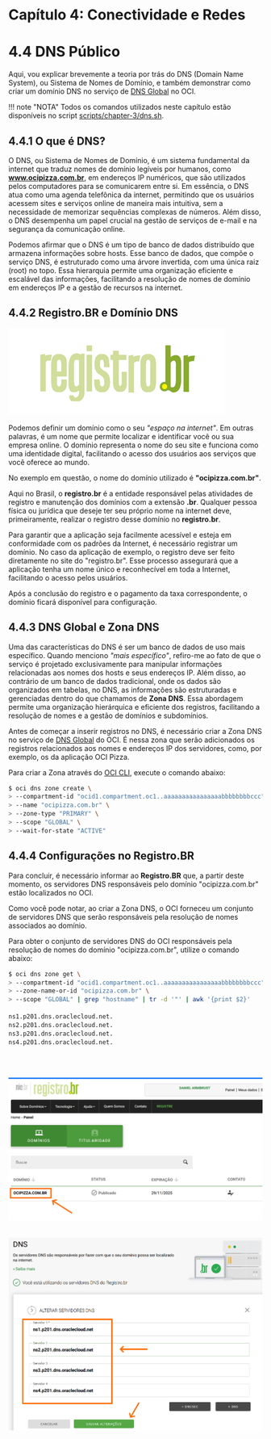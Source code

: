 # Capítulo 4: Conectividade e Redes

# 4.4 DNS Público

Aqui, vou explicar brevemente a teoria por trás do DNS (Domain Name System), ou Sistema de Nomes de Domínio, e também demonstrar como criar um domínio DNS no serviço de [DNS Global](https://docs.oracle.com/en-us/iaas/Content/DNS/Concepts/gettingstarted.htm) no OCI.

!!! note "NOTA"
    Todos os comandos utilizados neste capítulo estão disponíveis no script [scripts/chapter-3/dns.sh](../scripts/chapter-3/dns.sh).

## 4.4.1 O que é DNS?

O DNS, ou Sistema de Nomes de Domínio, é um sistema fundamental da internet que traduz nomes de domínio legíveis por humanos, como **www.ocipizza.com.br**, em endereços IP numéricos, que são utilizados pelos computadores para se comunicarem entre si. Em essência, o DNS atua como uma agenda telefônica da internet, permitindo que os usuários acessem sites e serviços online de maneira mais intuitiva, sem a necessidade de memorizar sequências complexas de números. Além disso, o DNS desempenha um papel crucial na gestão de serviços de e-mail e na segurança da comunicação online.

Podemos afirmar que o DNS é um tipo de banco de dados distribuído que armazena informações sobre hosts. Esse banco de dados, que compõe o serviço DNS, é estruturado como uma árvore invertida, com uma única raiz (root) no topo. Essa hierarquia permite uma organização eficiente e escalável das informações, facilitando a resolução de nomes de domínio em endereços IP e a gestão de recursos na internet.

## 4.4.2 Registro.BR e Domínio DNS

![alt_text](./img/registrobr-logo-1.png "Registro.BR")

Podemos definir um domínio como o seu _"espaço na internet"_. Em outras palavras, é um nome que permite localizar e identificar você ou sua empresa online. O domínio representa o nome do seu site e funciona como uma identidade digital, facilitando o acesso dos usuários aos serviços que você oferece ao mundo.

No exemplo em questão, o nome do domínio utilizado é **"ocipizza.com.br"**.

Aqui no Brasil, o **registro.br** é a entidade responsável pelas atividades de registro e manutenção dos domínios com a extensão **.br**. Qualquer pessoa física ou jurídica que deseje ter seu próprio nome na internet deve, primeiramente, realizar o registro desse domínio no **registro.br**.

Para garantir que a aplicação seja facilmente acessível e esteja em conformidade com os padrões da Internet, é necessário registrar um domínio. No caso da aplicação de exemplo, o registro deve ser feito diretamente no site do "registro.br". Esse processo assegurará que a aplicação tenha um nome único e reconhecível em toda a Internet, facilitando o acesso pelos usuários.

Após a conclusão do registro e o pagamento da taxa correspondente, o domínio ficará disponível para configuração. 

## 4.4.3 DNS Global e Zona DNS

Uma das características do DNS é ser um banco de dados de uso mais específico. Quando menciono _"mais específico"_, refiro-me ao fato de que o serviço é projetado exclusivamente para manipular informações relacionadas aos nomes dos hosts e seus endereços IP. Além disso, ao contrário de um banco de dados tradicional, onde os dados são organizados em tabelas, no DNS, as informações são estruturadas e gerenciadas dentro do que chamamos de **Zona DNS**. Essa abordagem permite uma organização hierárquica e eficiente dos registros, facilitando a resolução de nomes e a gestão de domínios e subdomínios.

Antes de começar a inserir registros no DNS, é necessário criar a Zona DNS no serviço de [DNS Global](https://docs.oracle.com/en-us/iaas/Content/DNS/Concepts/gettingstarted.htm) do OCI. É nessa zona que serão adicionados os registros relacionados aos nomes e endereços IP dos servidores, como, por exemplo, os da aplicação OCI Pizza. 

Para criar a Zona através do [OCI CLI](https://docs.oracle.com/en-us/iaas/tools/oci-cli/3.50.2/oci_cli_docs/cmdref/dns/zone/create.html), execute o comando abaixo:

```bash linenums="1"
$ oci dns zone create \
> --compartment-id "ocid1.compartment.oc1..aaaaaaaaaaaaaaaabbbbbbbbccc" \
> --name "ocipizza.com.br" \
> --zone-type "PRIMARY" \
> --scope "GLOBAL" \
> --wait-for-state "ACTIVE"
```

## 4.4.4 Configurações no Registro.BR

Para concluir, é necessário informar ao **Registro.BR** que, a partir deste momento, os servidores DNS responsáveis pelo domínio "ocipizza.com.br" estão localizados no OCI.

Como você pode notar, ao criar a Zona DNS, o OCI forneceu um conjunto de servidores DNS que serão responsáveis pela resolução de nomes associados ao domínio. 

Para obter o conjunto de servidores DNS do OCI responsáveis pela resolução de nomes do domínio "ocipizza.com.br", utilize o comando abaixo:

```bash linenums="1"
$ oci dns zone get \
> --compartment-id "ocid1.compartment.oc1..aaaaaaaaaaaaaaaabbbbbbbbccc" \
> --zone-name-or-id "ocipizza.com.br" \
> --scope "GLOBAL" | grep "hostname" | tr -d '"' | awk '{print $2}'

ns1.p201.dns.oraclecloud.net.
ns2.p201.dns.oraclecloud.net.
ns3.p201.dns.oraclecloud.net.
ns4.p201.dns.oraclecloud.net.
```
<br><br>

![alt_text](./img/registrobr-1.png "registro.br #1")
<br><br>

![alt_text](./img/registrobr-2.png "registro.br #2")